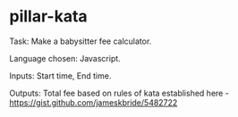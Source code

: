 pillar-kata
===========
Task: Make a babysitter fee calculator.

Language chosen: Javascript.

Inputs: Start time, End time.

Outputs: Total fee based on rules of kata established here - https://gist.github.com/jameskbride/5482722

